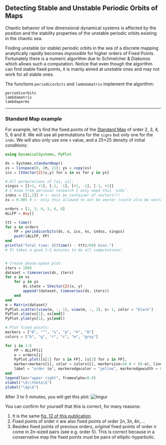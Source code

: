 ## Detecting Stable and Unstable Periodic Orbits of Maps
Chaotic behavior
of low dimensional dynamical systems is affected by the position and the stability
properties of the unstable periodic orbits existing in the chaotic sea.

Finding unstable (or stable) periodic orbits in the sea of a discrete mapping analytically
rapidly becomes *impossible* for higher orders of Fixed Points.
Fortunately there is a numeric algorithm due to
Schmelcher & Diakonos which allows such a computation. Notice that even though
the algorithm can find stable fixed points, it is mainly aimed at *unstable* ones and
may not work for all stable ones.

The functions `periodicorbits` and `lambdamatrix` implement the algorithm:
```@docs
periodicorbits
lambdamatrix
lambdaperms
```
---
### Standard Map example
For example, let's find the fixed points of the [Standard Map](system_definition/#DynamicalSystems.Systems.standardmap) of order 2, 3, 4, 5, 6
and 8. We will use all permutations for the `signs` but only one for the `inds`.
We will also only use one `λ` value, and a 25×25 density of initial conditions:
```julia
using DynamicalSystems, PyPlot

ds = Systems.standardmap()
xs = linspace(0, 2π, 21); ys = copy(xs)
ics = [SVector{2}(x,y) for x in xs for y in ys]

# All permutations of [±1, ±1]:
singss = [[+1, +1], [-1, -1], [+1, -1], [-1, +1]]
# I know from personal research I only need this `inds`:
indss = [[1,2]] # <- must be container of vectors!!!
λs = 0.005 # <- only this allowed to not be vector (could also be vector)

orders = [2, 3, 4, 5, 6, 8]
ALLFP = Any[]

ttt = time()
for o in orders
    FP = periodicorbits(ds, o, ics, λs, indss, singss)
    push!(ALLFP, FP)
end
println("Total time: $((time() - ttt)/60) mins.")
# It takes a good 3-5 minutes to do all computations!


# Create phase-space plot:
iters = 1000
dataset = timeseries(ds, iters)
for x in xs
    for y in ys
        ds.state = SVector{2}(x, y)
        append!(dataset, timeseries(ds, iters))
    end
end
m = Matrix(dataset)
PyPlot.scatter(view(m, :, 1), view(m, :, 2), s= 1, color = "black")
PyPlot.xlim(xs[1], xs[end])
PyPlot.ylim(ys[1], ys[end])

# Plot fixed points:
markers = ["D", "^", "s", "p", "h", "8"]
colors = ["b", "g", "r", "c", "m", "grey"]

for i in 1:6
    FP = ALLFP[i]
    o = orders[i]
    PyPlot.plot([s[1] for s in FP], [s[2] for s in FP],
    marker=markers[i], color = colors[i], markersize=10.0 + (8-o), linewidth=0.0,
    label = "order $o", markeredgecolor = "yellow", markeredgewidth = 0.5)
end
legend(loc="upper right", framealpha=0.9)
xlabel("\$\\theta\$")
ylabel("\$p\$")
```

After 3 to 5 minutes, you will get this plot:
![Imgur](https://i.imgur.com/Pj5sxKA.png)

You can confirm for yourself that this is correct, for many reasons:

1. It is the same [fig. 12 of this publication](https://journals.aps.org/pre/abstract/10.1103/PhysRevE.92.012914).
2. Fixed points of order $n$ are also fixed points of order $2n, 3n, 4n, ...$
3. Besides fixed points of previous orders, *original* fixed points of
   order $n$ come in $2n$-sized pairs (see e.g. order 5). This is correct because
   in a conservative map the fixed points must be pairs of elliptic-hyperbolic.
